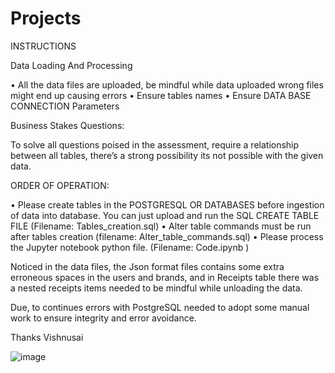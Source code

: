 # Projects
INSTRUCTIONS

Data Loading And Processing

•	All the data files are uploaded, be mindful while data uploaded wrong files might end up causing errors
•	Ensure tables names 
•	Ensure DATA BASE CONNECTION Parameters 

Business Stakes Questions:

To solve all questions poised in the assessment, require a relationship between all tables, there’s a strong possibility its not possible with the given data.

ORDER OF OPERATION:

•	Please create tables in the POSTGRESQL OR DATABASES before ingestion of data into database. You can just upload and run the SQL CREATE TABLE FILE (Filename: Tables_creation.sql)
•	Alter table commands must be run after tables creation (filename: Alter_table_commands.sql)
•	Please process the Jupyter notebook python file. (Filename: Code.ipynb )


Noticed in the data files, the Json format files contains some extra erroneous spaces in the users and brands, and in Receipts table there was a nested receipts items needed to be mindful while unloading the data.

Due, to continues errors with PostgreSQL needed to adopt some manual work to ensure integrity and error avoidance.

Thanks
Vishnusai


![image](https://github.com/vishnusai-bhadramraju/Projects/assets/120679419/ccb58da9-ddb4-4456-8757-737a73d8d1b3)
